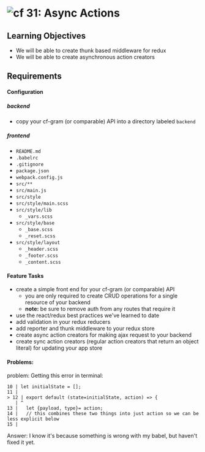 ![cf](https://i.imgur.com/7v5ASc8.png) 31: Async Actions
======


## Learning Objectives
* We will be able to create thunk based middleware for redux
* We will be able to create asynchronous action creators

## Requirements  
#### Configuration  

##### backend
* copy your cf-gram (or comparable) API into a directory labeled `backend`

##### frontend
* `README.md`
* `.babelrc`
* `.gitignore`
* `package.json`
* `webpack.config.js`
* `src/**`
* `src/main.js`
* `src/style`
* `src/style/main.scss`
* `src/style/lib`
  * `_vars.scss`
* `src/style/base`
  * `_base.scss`
  * `_reset.scss`
* `src/style/layout`
  * `_header.scss`
  * `_footer.scss`
  * `_content.scss`

#### Feature Tasks
* create a simple front end for your cf-gram (or comparable) API
  * you are only required to create CRUD operations for a single resource of your backend
  * **note:** be sure to remove auth from any routes that require it
* use the react/redux best practices we've learned to date
* add validation in your redux reducers
* add reporter and thunk middleware to your redux store
* create async action creators for making ajax request to your backend
* create sync action creators (regular action creators that return an object literal) for updating your app store


#### Problems:

problem:
Getting this error in terminal:
```
10 | let initialState = [];
11 |
> 12 | export default (state=initialState, action) => {
   | ^
13 |   let {payload, type}= action;
14 |   // this combines these two things into just action so we can be less explicit below
15 |
```
Answer:
I know it's because something is wrong with my babel, but haven't fixed it yet. 
